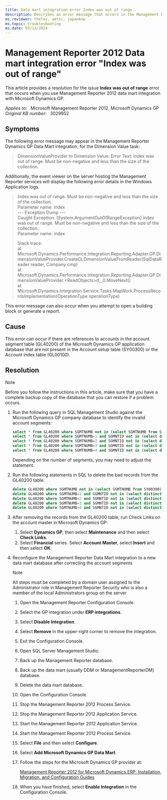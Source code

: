 ```yaml
---
title: Data mart integration error Index was out of range
description: Describes an error message that occurs in the Management Reporter 2012 data mart integration with Microsoft Dynamics GP. Provides a resolution.
ms.reviewer: theley, aeric, jopankow
ms.topic: troubleshooting
ms.date: 03/13/2024
---
```

# Management Reporter 2012 Data mart integration error "Index was out of range"

This article provides a resolution for the issue **Index was out of range** error that occurs when you use Management Reporter 2012 data mart integration with Microsoft Dynamics GP.

_Applies to:_ &nbsp; Microsoft Management Reporter 2012, Microsoft Dynamics GP  
_Original KB number:_ &nbsp; 3029952

## Symptoms

The following error message may appear in the Management Reporter Dynamics GP Data Mart integration, for the Dimension Value task:

> DimensionValueProvider to Dimension Value: Error Text: Index was out of range. Must be non-negative and less than the size of the collection.

Additionally, the event viewer on the server hosting the Management Reporter services will display the following error details in the Windows Application logs.

> Index was out of range. Must be non-negative and less than the size of the collection.  
Parameter name: index  
--- Exception Dump ---  
Caught Exception: [System.ArgumentOutOfRangeException] Index was out of range. Must be non-negative and less than the size of the collection.  
Parameter name: index
>
> Stack trace:  
 at Microsoft.Dynamics.Performance.Integration.Reporting.Adapter.GP.DimensionValueProvider.CreateGLDimensionValueFromReader(SqlDataReader reader, Company cmp)  
 at Microsoft.Dynamics.Performance.Integration.Reporting.Adapter.GP.DimensionValueProvider.\<ReadObjects>d__0.MoveNext()  
 at Microsoft.Dynamics.Integration.Service.Tasks.MapWork.ProcessRecordsImplementation(OperationType operationType)

This error message can also occur when you attempt to open a building block or generate a report.

## Cause

This error can occur if there are references to accounts in the account segment table (GL40200) of the Microsoft Dynamics GP application database that are not present in the Account setup table (SY00300) or the Account index table (GL00100).

## Resolution

> [!NOTE]
> Before you follow the instructions in this article, make sure that you have a complete backup copy of the database that you can restore if a problem occurs.

1. Run the following query in SQL Management Studio against the Microsoft Dynamics GP company database to identify the invalid account segments:

    ```sql
    select * from GL40200 where SGMTNUMB not in (select SGMTNUMB from SY00300)
    select * from GL40200 where SGMTNUMB=1 and SGMNTID not in (select distinct ACTNUMBR_1 from GL00100)
    select * from GL40200 where SGMTNUMB=2 and SGMNTID not in (select distinct ACTNUMBR_2 from GL00100)
    select * from GL40200 where SGMTNUMB=3 and SGMNTID not in (select distinct ACTNUMBR_3 from GL00100)
    select * from GL40200 where SGMTNUMB=4 and SGMNTID not in (select distinct ACTNUMBR_4 from GL00100)
    ```

    Depending on the number of segments, you may need to adjust the statement.

2. Run the following statements in SQL to delete the bad records from the GL40200 table:

    ```sql
    delete GL40200 where SGMTNUMB not in (select SGMTNUMB from SY00300)
    delete GL40200 where SGMTNUMB=1 and SGMNTID not in (select distinct ACTNUMBR_1 from GL00100)
    delete GL40200 where SGMTNUMB=2 and SGMNTID not in (select distinct ACTNUMBR_2 from GL00100)
    delete GL40200 where SGMTNUMB=3 and SGMNTID not in (select distinct ACTNUMBR_3 from GL00100)
    delete GL40200 where SGMTNUMB=4 and SGMNTID not in (select distinct ACTNUMBR_4 from GL00100)
    ```

3. After removing the records from the GL40200 table, run Check Links on the account master in Microsoft Dynamics GP:

    1. Select **Dynamics GP**, then select **Maintenance** and then select **Check Links**.
    2. Select **Financial** series. Select **Account Master**, select **Insert** and then select **OK**.

4. Reconfigure the Management Reporter Data Mart integration to a new data mart database after correcting the account segments.

    > [!NOTE]
    > All steps must be completed by a domain user assigned to the Administrator role in Management Reporter Security who is also a member of the local Administrators group on the server

    1. Open the Management Reporter Configuration Console.
    2. Select the GP integration under **ERP integrations**.
    3. Select **Disable Integration**.
    4. Select **Remove** in the upper-right corner to remove the integration.
    5. Exit the Configuration Console.
    6. Open SQL Server Management Studio.
    7. Back up the Management Reporter database.
    8. Back up the data mart (usually DDM or ManagementReporterDM) database.
    9. Delete the data mart database.
    10. Open the Configuration Console.
    11. Stop the Management Reporter 2012 Process Service.
    12. Stop the Management Reporter 2012 Application Service.
    13. Start the Management Reporter 2012 Application Service.
    14. Start the Management Reporter 2012 Process Service.
    15. Select **File** and then select **Configure**.
    16. Select **Add Microsoft Dynamics GP Data Mart**.
    17. Follow the steps for the Microsoft Dynamics GP provider at:

        [Management Reporter 2012 for Microsoft Dynamics ERP: Installation, Migration, and Configuration Guides](https://www.microsoft.com/download/details.aspx?id=5916)

   18. When you have finished, select **Enable Integration** in the Configuration Console.
